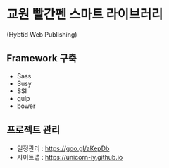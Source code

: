 # 교원 빨간펜 스마트 라이브러리
(Hybtid Web Publishing)

## Framework 구축
 - Sass
 - Susy
 - SSI
 - gulp
 - bower

## 프로젝트 관리
 - 일정관리 : https://goo.gl/aKepDb
 - 사이트맵 : https://unicorn-iy.github.io